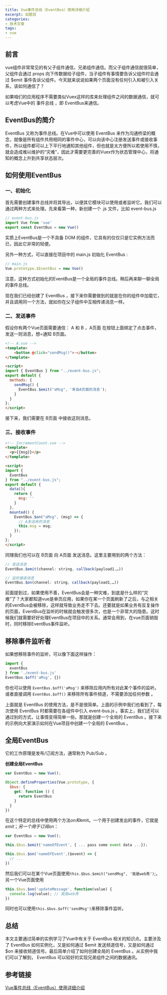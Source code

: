 ```yaml
---
title: Vue事件总线（EventBus）使用详细介绍
excerpt: 如题目
categories:
- 技术文章
tags:
- vue
---
```


## 前言
vue组件非常常见的有父子组件通信，兄弟组件通信。而父子组件通信就很简单，父组件会通过 props 向下传数据给子组件，当子组件有事情要告诉父组件时会通过 $emit 事件告诉父组件。今天就来说说如果两个页面没有任何引入和被引入关系，该如何通信了？

如果咱们的应用程序不需要类似Vuex这样的库来处理组件之间的数据通信，就可以考虑Vue中的 事件总线 ，即 EventBus来通信。

## EventBus的简介
EventBus 又称为事件总线。在Vue中可以使用 EventBus 来作为沟通桥梁的概念，就像是所有组件共用相同的事件中心，可以向该中心注册发送事件或接收事件，所以组件都可以上下平行地通知其他组件，但也就是太方便所以若使用不慎，就会造成难以维护的“灾难”，因此才需要更完善的Vuex作为状态管理中心，将通知的概念上升到共享状态层次。

## 如何使用EventBus
### 一、初始化
首先需要创建事件总线并将其导出，以便其它模块可以使用或者监听它。我们可以通过两种方式来处理。先来看第一种，新创建一个 .js 文件，比如 event-bus.js
```javascript
// event-bus.js
import Vue from 'vue'
export const EventBus = new Vue()
```

实质上EventBus是一个不具备 DOM 的组件，它具有的仅仅只是它实例方法而已，因此它非常的轻便。

另外一种方式，可以直接在项目中的 main.js 初始化 EventBus :

```javascript
// main.js
Vue.prototype.$EventBus = new Vue()
```

注意，这种方式初始化的EventBus是一个全局的事件总线。稍后再来聊一聊全局的事件总线。

现在我们已经创建了 EventBus ，接下来你需要做到的就是在你的组件中加载它，并且调用同一个方法，就如你在父子组件中互相传递消息一样。

### 二、发送事件
假设你有两个Vue页面需要通信： A 和 B ，A页面 在按钮上面绑定了点击事件，发送一则消息，想=通知 B页面。
```html
<!-- A.vue -->
<template>
    <button @click="sendMsg()">-</button>
</template>

<script> 
import { EventBus } from "../event-bus.js";
export default {
  methods: {
    sendMsg() {
      EventBus.$emit("aMsg", '来自A页面的消息');
    }
  }
}; 
</script>
```

接下来，我们需要在 B页面 中接收这则消息。

### 三、接收事件
```html
<!-- IncrementCount.vue -->
<template>
  <p>{{msg}}</p>
</template>

<script> 
import { 
  EventBus 
} from "../event-bus.js";
export default {
  data(){
    return {
      msg: ''
    }
  },
  mounted() {
    EventBus.$on("aMsg", (msg) => {
      // A发送来的消息
      this.msg = msg;
    });
  }
};
</script>
```
同理我们也可以在 B页面 向 A页面 发送消息。这里主要用到的两个方法：
```javascript
// 发送消息
EventBus.$emit(channel: string, callback(payload1,…))

// 监听接收消息
EventBus.$on(channel: string, callback(payload1,…))
```
前面提到过，如果使用不善，EventBus会是一种灾难，到底是什么样的“灾难”了？大家都知道vue是单页应用，如果你在某一个页面刷新了之后，与之相关的EventBus会被移除，这样就导致业务走不下去。还要就是如果业务有反复操作的页面，EventBus在监听的时候就会触发很多次，也是一个非常大的隐患。这时候我们就需要好好处理EventBus在项目中的关系。通常会用到，在vue页面销毁时，同时移除EventBus事件监听。

## 移除事件监听者
如果想移除事件的监听，可以像下面这样操作：
```javascript
import { 
  eventBus 
} from './event-bus.js'
EventBus.$off('aMsg', {})
```

你也可以使用 `EventBus.$off('aMsg')` 来移除应用内所有对此某个事件的监听。或者直接调用 `EventBus.$off()` 来移除所有事件频道，不需要添加任何参数 。

上面就是 EventBus 的使用方法，是不是很简单。上面的示例中我们也看到了，每次使用 EventBus 时都需要在各组件中引入 event-bus.js 。事实上，我们还可以通过别的方式，让事情变得简单一些。那就是创建一个全局的 EventBus 。接下来的示例向大家演示如何在Vue项目中创建一个全局的 EventBus 。

## 全局EventBus
它的工作原理是发布/订阅方法，通常称为 Pub/Sub 。

**创建全局EventBus**
```javascript
var EventBus = new Vue();

Object.defineProperties(Vue.prototype, {
  $bus: {
    get: function () {
      return EventBus
    }
  }
})
```
在这个特定的总线中使用两个方法$on和$emit。一个用于创建发出的事件，它就是$emit；另一个用于订阅$on：
```javascript
var EventBus = new Vue();

this.$bus.$emit('nameOfEvent', { ... pass some event data ...});

this.$bus.$on('nameOfEvent',($event) => {
  // ...
})
```

然后我们可以在某个Vue页面使用`this.$bus.$emit("sendMsg", '我是web秀')`;，另一个Vue页面使用
```javascript
this.$bus.$on('updateMessage', function(value) {
  console.log(value); // 我是web秀
})
```

同时也可以使用`this.$bus.$off('sendMsg')`来移除事件监听。

## 总结
本文主要通过简单的实例学习了Vue中有关于 EventBus 相关的知识点。主要涉及了 EventBus 如何实例化，又是如何通过 $emit 发送频道信号，又是如何通过 $on 来接收频道信号。最后简单介绍了如何创建全局的 EventBus 。从实例中我们可以了解到， EventBus 可以较好的实现兄弟组件之间的数据通讯。

## 参考链接
[Vue事件总线（EventBus）使用详细介绍](https://zhuanlan.zhihu.com/p/72777951)

